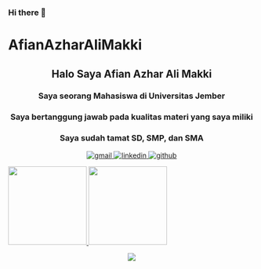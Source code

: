 ### Hi there 👋

# AfianAzharAliMakki

<div align="center">
  <h2> 
    Halo Saya Afian Azhar Ali Makki
  </h2>
</div>
<div align="center">
  <h3> 
    Saya seorang Mahasiswa di Universitas Jember
  </h3>
</div>
<div align="center">
  <h3> 
    Saya bertanggung jawab pada kualitas materi yang saya miliki
  </h3>
</div>
<div align="center">
  <h3>   
    Saya sudah tamat SD, SMP, dan SMA
  </h3>
</div>

<p align="center">
  <a href="mailto:afianazhar@gmail.com"><img src="https://img.icons8.com/doodle/96/000000/gmail-new.png" title="gmail">
  <a href="https://www.linkedin.com/in/afian-alimakki-1262a0202/"><img src="https://img.icons8.com/doodle/96/000000/linkedin-circled.png" title="linkedin">
  <a href="https://github.com/afiianalimaki"><img src="https://img.icons8.com/doodle/96/000000/github--v1.png" title="github">
</p>
  
<p align="left">
<a href="https://github.com/afiianalimaki">
  <img height="160em" src="https://github-readme-stats-eight-theta.vercel.app/api?username=afiianalimaki&show_icons=true&theme=algolia&include_all_commits=true&count_private=true"/>
  <img height="160em" src="https://github-readme-stats-eight-theta.vercel.app/api/top-langs/?username=afiianalimaki&layout=compact&langs_count=8&theme=algolia"/>
</a>
</p>
    
<p align="center">
  <a href="#">
      <img src="http://estruyf-github.azurewebsites.net/api/VisitorHit?user=shpatrickguo&repo=github-visitors-badge&countColor=%237B1E7A">
   </a>
</p>
